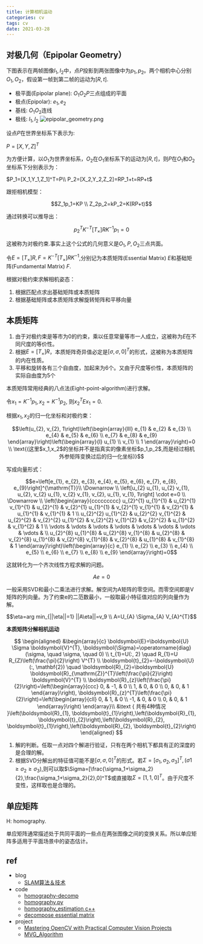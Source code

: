 ```yaml
---
title: 计算相机运动
categories: cv
tags: cv
date: 2021-03-28
---
```




## 对极几何（Epipolar Geometry）

下图表示在两帧图像$I_1,I_2$中，点$P$投影到两张图像中为$p_1,p_2$。两个相机中心分别$O_1,O_2$，假设第一帧到第二帧的运动为$[R,t]$.

- 极平面(Epipolar plane): $O_1O_2P$三点组成的平面
- 极点(Epipolar): $e_1,e_2$
- 基线: $O_1O_2$连线
- 极线: $l_1,l_2$
![epipolar_geometry.png](https://cdn.jsdelivr.net/gh/YeeKal/img_land/blog/notes_img_backup/computerVision/imgs/epipolar_geometry.png)


设点$P$在世界坐标系下表示为:

$P=[X,Y,Z]^T$

为方便计算，以$O_1$为世界坐标系，$O_2$在$O_1$坐标系下的运动为$[R,t]$，则$P$在$O_1$和$O_2$坐标系下分别表示为：

$P_1=[X_1,Y_1,Z_1]^T=P\\
P_2=[X_2,Y_2,Z_2]=RP_1+t=RP+t$

跟拒相机模型：

$$Z_1p_1=KP    \\
Z_2p_2=kP_2=K(RP+t)$$

通过转换可以推导出：

$$p_2^TK^{-T}[T_\times]RK^{-1}p_1=0$$

这被称为对极约束.事实上这个公式的几何意义是$O_1,P, O_2$三点共面。

令$E=[T_\times]R, F=K^{-T}[T_\times]RK^{-1}$,分别记为本质矩阵(Essential Matrix) $E$和基础矩阵(Fundamental Matrix) $F$.

根据对极约束求解相机姿态：

1. 根据匹配点求出基础矩阵或本质矩阵
2. 根据基础矩阵或本质矩阵求解旋转矩阵和平移向量

## 本质矩阵

1. 由于对极约束是等市为0的约束，乘以任意常量等市一人成立，这被称为$E$在不同尺度的等价性。
2. 根据$E=[T_\times]R$，本质矩阵奇异值必定是$[\sigma,\sigma,0]^T$的形式，这被称为本质矩阵的内在性质。
3. 平移和旋转各有三个自由度，加起来为6个。又由于尺度等价性，本质矩阵的实际自由度为5个

本质矩阵常用经典的八点法(Eight-point-algorithm)进行求解。

令$x_1=K^{-1}p_1, x_2=K^{-1}p_2$, 则$x_2^TEx_1=0$.

根据$x_1, x_2$的归一化坐标和对极约束：

$$\left(u_{2}, v_{2}, 1\right)\left(\begin{array}{lll}
e_{1} & e_{2} & e_{3} \\
e_{4} & e_{5} & e_{6} \\
e_{7} & e_{8} & e_{9}
\end{array}\right)\left(\begin{array}{l}
u_{1} \\
v_{1} \\
1
\end{array}\right)=0    \\
\text{(这里$x_1,x_2$的坐标并不是指真实的像素坐标$p_1,p_2$,而是经过相机外参矩阵变换过后的归一化坐标)}$$

写成向量形式：

$$e=\left[e_{1}, e_{2}, e_{3}, e_{4}, e_{5}, e_{6}, e_{7}, e_{8}, e_{9}\right]^{\mathrm{T}}\\
\Downarrow \\
\left[u_{2} u_{1}, u_{2} v_{1}, u_{2}, v_{2} u_{1}, v_{2} v_{1}, v_{2}, u_{1}, v_{1}, 1\right] \cdot e=0    \\
\Downarrow \\
\left(\begin{array}{ccccccccc}
u_{2}^{1} u_{1}^{1} & u_{2}^{1} v_{1}^{1} & u_{2}^{1} & v_{2}^{1} u_{1}^{1} & v_{2}^{1} v_{1}^{1} & v_{2}^{1} & u_{1}^{1} & v_{1}^{1} & 1 \\
u_{2}^{2} u_{1}^{2} & u_{2}^{2} v_{1}^{2} & u_{2}^{2} & v_{2}^{2} u_{1}^{2} & v_{2}^{2} v_{1}^{2} & v_{2}^{2} & u_{1}^{2} & v_{1}^{2} & 1 \\
\vdots & \vdots & \vdots & \vdots & \vdots & \vdots & \vdots & \vdots & \\
u_{2}^{8} u_{1}^{8} & u_{2}^{8} v_{1}^{8} & u_{2}^{8} & v_{2}^{8} u_{1}^{8} & v_{2}^{8} v_{1}^{8} & v_{2}^{8} & u_{1}^{8} & v_{1}^{8} & 1
\end{array}\right)\left(\begin{array}{c}
e_{1} \\
e_{2} \\
e_{3} \\
e_{4} \\
e_{5} \\
e_{6} \\
e_{7} \\
e_{8} \\
e_{9}
\end{array}\right)=0$$

这就转化为一个齐次线性方程求解的问题。

$$Ae=0$$

一般采用SVD和最小二乘法进行求解。解空间为A矩阵的零空间。而零空间即是V矩阵的列向量。为了约束e的二范数最小，一般取最小特征值对应的列向量作为解。

$$\eta=arg min_{||\eta||=1} ||A\eta||=v_9   \\
A=U_{A} \Sigma_{A} V_{A}^{T}$$

**本质矩阵分解相机运动**

$$
\begin{aligned}
&\begin{array}{c}
\boldsymbol{E}=\boldsymbol{U} \Sigma \boldsymbol{V}^{T}, \boldsymbol{\Sigma}=\operatorname{diag}(\sigma, \quad \sigma, \quad 0) \\
t_{1}=U(:, 2) \quad R_{1}=U R_{Z}\left(\frac{\pi}{2}\right) V^{T} \\
\boldsymbol{t}_{2}=-\boldsymbol{U}(:, \mathbf{2}) \quad \boldsymbol{R}_{2}=\boldsymbol{U} \boldsymbol{R}_{\mathrm{Z}}^{T}\left(\frac{\pi}{2}\right) \boldsymbol{V}^{T} \\
\boldsymbol{R}_{z}\left(\frac{\pi}{2}\right)=\left(\begin{array}{ccc}
0, & -1, & 0 \\
1, & 0, & 0 \\
0, & 0, & 1
\end{array}\right), \boldsymbol{R}_{z}^{T}\left(\frac{\pi}{2}\right)=\left(\begin{array}{cll}
0, & 1, & 0 \\
-1, & 0, & 0 \\
0, & 0, & 1
\end{array}\right)
\end{array}\\
&\text { 共有4种情况 }\left(\boldsymbol{R}_{1}, \boldsymbol{t}_{1}\right),\left(\boldsymbol{R}_{1}, \boldsymbol{t}_{2}\right),\left(\boldsymbol{R}_{2}, \boldsymbol{t}_{1}\right),\left(\boldsymbol{R}_{2}, \boldsymbol{t}_{2}\right)
\end{aligned}
$$

1. 解的判断。任取一点对四个解进行验证，只有在两个相机下都具有正的深度的是合理的解。
2. 根据SVD分解出的特征值可能不是$[\sigma,\sigma,0]^T$的形式。若$\Sigma=[\sigma_1,\sigma_2,\sigma_3]^T, (\sigma1\geq\sigma_2\geq\sigma_3)$,则可以取$\Sigma=[\frac{\sigma_1+\sigma_2}{2},\frac{\sigma_1+\sigma_2}{2},0]^T$或直接取$\Sigma=[1,1,0]^T$。由于尺度不变性，这样取也是合理的。

## 单应矩阵

H: homography.

单应矩阵通常描述处于共同平面的一些点在两张图像之间的变换关系。所以单应矩阵多适用于平面场景中的姿态估计。


## ref

- blog
    - [SLAM算法＆技术](https://zhuanlan.zhihu.com/slamTech)
- code
    - [homography-decomp](https://github.com/syilma/homography-decomp/tree/master/src)
    - [homography.py](https://github.com/hughesj919/HomographyEstimation/blob/master/Homography.py)
    - [homography_estimation c++](https://github.com/nyakasko/homography_estimation/blob/main/homography_estimation.cpp)
    - [decompose essential matrix](https://github.com/MasteringOpenCV/code/blob/master/Chapter4_StructureFromMotion/FindCameraMatrices.cpp)
- project
    - [Mastering OpenCV with Practical Computer Vision Projects](https://github.com/MasteringOpenCV/code)
    - [MVG_Algorithm](https://github.com/ydsf16/MVG_Algorithm)






